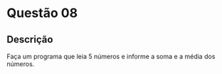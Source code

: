 # Questão 08

## Descrição
Faça um programa que leia 5 números e informe a soma e a média dos números.

